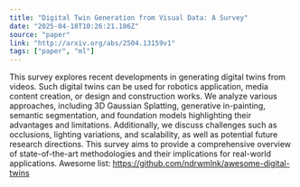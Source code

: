 ```yaml
---
title: "Digital Twin Generation from Visual Data: A Survey"
date: "2025-04-18T10:26:21.186Z"
source: "paper"
link: "http://arxiv.org/abs/2504.13159v1"
tags: ["paper", "ml"]
---
```


This survey explores recent developments in generating digital twins from videos. Such digital twins can be used for robotics application, media content creation, or design and construction works. We analyze various approaches, including 3D Gaussian Splatting, generative in-painting, semantic segmentation, and foundation models highlighting their advantages and limitations. Additionally, we discuss challenges such as occlusions, lighting variations, and scalability, as well as potential future research directions. This survey aims to provide a comprehensive overview of state-of-the-art methodologies and their implications for real-world applications. Awesome list: https://github.com/ndrwmlnk/awesome-digital-twins
